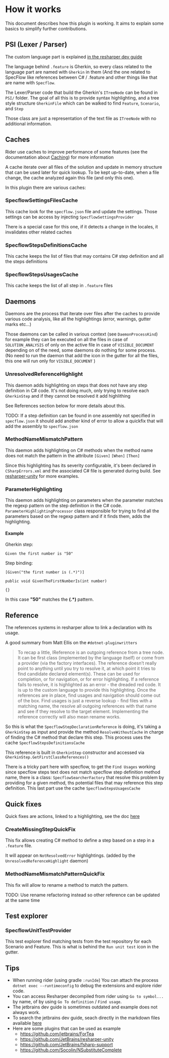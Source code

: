 # How it works

This document describes how this plugin is working. It aims to explain some basics to simplify further contributions.

## PSI (Lexer / Parser)

The custom language part is explained [in the resharper dev guide](https://www.jetbrains.com/help/resharper/sdk/CustomLanguages/Overview.html)

The language behind `.feature` is Gherkin, so every class related to the language part are named with `Gherkin` in them (And the one related to SpecFlow like references between C# / .feature and other things like that are name with `Specflow`.

The Lexer/Parser code that build the Gherkin's `ITreeNode` can be found in `PSI/` folder. The goal of all this is to provide syntax highlighting, and a tree style structure `GherkinFile` which can be walked to find `Feature`, `Scenario`, and `Step`

Those class are just a representation of the text file as `ITreeNode` with no additional information.

## Caches

Rider use caches to improve performance of some features (see the documentation about [Caching](https://www.jetbrains.com/help/resharper/sdk/PSI/Caching.html)) for more information

A cache iterate over all files of the solution and update in memory structure that can be used later for quick lookup. To be kept up-to-date, when a file change, the cache analyzed again this file (and only this one).

In this plugin there are various caches:

### SpecflowSettingsFilesCache

This cache look for the `specflow.json` file and update the settings. Those settings can be access by injecting `SpecflowSettingsProvider`

There is a special case for this one, if it detects a change in the locales, it invalidates other related caches

### SpecflowStepsDefinitionsCache

This cache keeps the list of files that may contains C# step definition and all the steps definitions

### SpecflowStepsUsagesCache

This cache keeps the list of all step in `.feature` files

## Daemons

Daemons are the process that iterate over files after the caches to provide various code analysis, like all the highlightings (error, warnings, gutter marks etc...)

Those daemons can be called in various context (see `DaemonProcessKind`) for example they can be executed on all the files in case of `SOLUTION_ANALYSIS` of only on the active file in case of `VISIBLE_DOCUMENT` depending on of the need, some daemons do nothing for some process. (No need to run the daemon that add the icon in the gutter for all the files, this one will run only for `VISIBLE_DOCUMENT` )

### UnresolvedReferenceHighlight

This daemon adds highlighting on steps that does not have any step definition in C# code. It's not doing much, only trying to resolve each `GherkinStep` and if they cannot be resolved it add highlithing

See References section below for more details about this.

TODO: If a step definition can be found in one assembly not specified in `specflow.json` it should add another kind of error to allow a quickfix that will add the assembly to `specflow.json`

### MethodNameMismatchPattern

This daemon adds highlighting on C# methods when the method name does not match the pattern in the attribute `[Given]` `[When]` `[Then]`

Since this highlighting has its severity configurable, it's been declared in `CSharpErrors.xml` and the associated C# file is generated during build. See [resharper-unity](https://github.com/JetBrains/resharper-unity/blob/net211/resharper/resharper-unity/src/CSharp/Daemon/Errors/CSharpErrors.xml)  for more examples.

### ParameterHighlighting

This daemon adds highlighting on parameters when the parameter matches the regexp pattern on the step definition in the C# code.
`ParameterHighlightingProcessor` class responsible for trying to find all the parameters based on the regexp pattern and if it finds them, adds the highlighting.

#### Example

Gherkin step:

`Given the first number is "50"`

Step binding:

`[Given("the first number is (.*)")]`

`public void GivenTheFirstNumberIs(int number)`

`{}`

In this case **"50"** matches the **(.\*)** pattern.

## Reference

The references systems in resharper allow to link a declaration with its usage.

A good summary from Matt Ellis on the `#dotnet-pluginwritters`
> To recap a little, IReference is an outgoing reference from a tree node. It can be first class (implemented by the language itself) or come from a provider (via the factory interfaces). The reference doesn’t really point to anything until you try to resolve it, at which point it tries to find candidate declared element(s). These can be used for completion, or for navigation, or for error highlighting. If a reference fails to resolve, it is highlighted as an error - the dreaded red code. It is up to the custom language to provide this highlighting. Once the references are in place, find usages and navigation should come out of the box. Find usages is just a reverse lookup - find files with a matching name, the resolve all outgoing references with that name and see if they resolve to the target element. Implementing the reference correctly will also mean rename works.

So this is what the `SpecflowStepDeclarationReference` is doing, it's taking a `GherkinStep` as input and provide the method `ResolveWithoutCache` in charge of finding the C# method that declare this step. This process uses the cache `SpecflowStepsDefinitionsCache`

This reference is built in `GherkinStep` constructor and accessed via `GherkinStep.GetFirstClassReferences()`

There is a tricky part here with specflow, to get the `Find Usages` working since specflow steps text does not match specflow step definition method name, there is a class: `SpecflowSearcherFactory` that resolve this problem by providing for a given method, ths potential files that may reference this step definition. This last part use the cache `SpecflowStepsUsagesCache`

## Quick fixes

Quick fixes are actions, linked to a highlighting, see the doc [here](https://www.jetbrains.com/help/resharper/sdk/Features/Actions/QuickFixes.html) 

### CreateMissingStepQuickFix

This fix allows creating C# method to define a step based on a step in a `.feature` file.

It will appear on `NotResolvedError` highlightings. (added by the `UnresolvedReferenceHighlight` daemon)

### MethodNameMismatchPatternQuickFix

This fix will allow to rename a method to match the pattern.

TODO: Use rename refactoring instead so other reference can be updated at the same time 

## Test explorer

### SpecflowUnitTestProvider

This test explorer find matching tests from the test repository for each Scenario and Feature. This is what is behind the `Run unit test` icon in the gutter.

## Tips

- When running rider (using gradle `:runIde`) You can attach the process `dotnet exec --runtimeconfig` to debug the extensions and explore rider code.
- You can access Resharper decompiled from rider using `Go to symbol...` by name, of by using `Go To definition` / `Find usage`.
- The jetbrains dev guide is sometimes outdated and example does not always work.
- To search the jetbrains dev guide, seach directly in the markdown files available [here](https://github.com/JetBrains/resharper-devguide)
- Here are some plugins that can be used as example
    - https://github.com/jetbrains/ForTea
    - https://github.com/JetBrains/resharper-unity
    - https://github.com/JetBrains/fsharp-support
    - https://github.com/Socolin/NSubstituteComplete